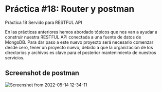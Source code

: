 # Práctica #18: Router y postman

Práctica 18
Servido para RESTFUL API

En las prácticas anteriores hemos abordado tópicos que nos van a ayudar a construir nuestra RESTFUL API conectada a una fuente de datos de MongoDB. Para dar paso a este nuevo proyecto será necesario comenzar desde cero, tener un proyecto nuevo, debido a que la organización de los directorios y archivos es clave para el posterior mantenimiento de nuestros servicios.

## Screenshot de postman
![Screenshot from 2022-05-14 12-34-11](https://user-images.githubusercontent.com/54031790/168442732-f4e2f6af-0f44-45d5-951a-081458d745d5.png)
